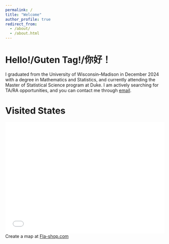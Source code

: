 ```yaml
---
permalink: /
title: "Welcome"
author_profile: true
redirect_from: 
  - /about/
  - /about.html
---
```


Hello!/Guten Tag!/你好！
======
I graduated from the University of Wisconsin–Madison in December 2024 with a degree in Mathematics and Statistics, and currently attending the Master of Statistical Science program at Duke. I am actively searching for TA/RA opportunities, and you can contact me through <a href="mailto:tc434@duke.edu">email</a>.

<html>
<head>
  <title>My Website</title>
</head>
<body>
  <h1>Visited States</h1>

  <!-- Map embed -->
  <div style="max-width:980px;margin:5px auto 10px auto;font-size:14px;">
    <div style="position:relative;padding:0 0 70% 0;height:0;overflow:hidden;">
      <iframe style="position:absolute;top:0;left:0;width:100%;height:100%;"
              src="//www.fla-shop.com/visited-states/embed/?st=AZ%2CCA%2CCO%2CDE%2CIL%2CMA%2CMD%2CMI%2CMN%2CNC%2CNJ%2CNV%2CNY%2COH%2CPA%2CUT%2CVA%2CWI%2CWV&vc=1ca032&uc=90cfea&hc=40bfa6&bc=ffffff&sl=on"
              frameborder="0"
              scrolling="no"></iframe>
    </div>
    Create a map at <a href="https://www.fla-shop.com/visited-states/">Fla-shop.com</a>
  </div>
</body>
</html>
